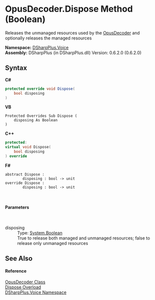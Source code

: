 # OpusDecoder.Dispose Method (Boolean)
 

Releases the unmanaged resources used by the <a href="bf6abdf0-8040-8912-30a8-7b641f016667">OpusDecoder</a> and optionally releases the managed resources

**Namespace:**&nbsp;<a href="721897d8-8fb1-1e49-ffd9-d615b59914fb">DSharpPlus.Voice</a><br />**Assembly:**&nbsp;DSharpPlus (in DSharpPlus.dll) Version: 0.6.2.0 (0.6.2.0)

## Syntax

**C#**<br />
``` C#
protected override void Dispose(
	bool disposing
)
```

**VB**<br />
``` VB
Protected Overrides Sub Dispose ( 
	disposing As Boolean
)
```

**C++**<br />
``` C++
protected:
virtual void Dispose(
	bool disposing
) override
```

**F#**<br />
``` F#
abstract Dispose : 
        disposing : bool -> unit 
override Dispose : 
        disposing : bool -> unit 
```

<br />

#### Parameters
&nbsp;<dl><dt>disposing</dt><dd>Type: <a href="http://msdn2.microsoft.com/en-us/library/a28wyd50" target="_blank">System.Boolean</a><br />True to release both managed and unmanaged resources; false to release only unmanaged resources</dd></dl>

## See Also


#### Reference
<a href="bf6abdf0-8040-8912-30a8-7b641f016667">OpusDecoder Class</a><br /><a href="a9ba0742-95a4-379e-f45e-0d988204ae80">Dispose Overload</a><br /><a href="721897d8-8fb1-1e49-ffd9-d615b59914fb">DSharpPlus.Voice Namespace</a><br />